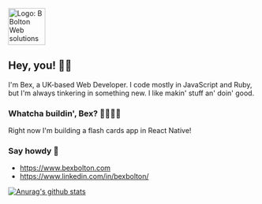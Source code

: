 <img src="https://user-images.githubusercontent.com/9282824/91348008-14245180-e7db-11ea-8139-605e44b4608d.png" alt="Logo: B Bolton Web solutions" width="75px">

## Hey, you! 👋🏻

I'm Bex, a UK-based Web Developer. I code mostly in JavaScript and Ruby, but I'm always tinkering in something new. I like makin' stuff an' doin' good.

### Whatcha buildin', Bex? 🔨👷🏻‍♀️

Right now I'm building a flash cards app in React Native!

### Say howdy 🤠
- https://www.bexbolton.com [](https://www.bexbolton.com)
- https://www.linkedin.com/in/bexbolton/ [](https://www.linkedin.com/in/bexbolton/)


[![Anurag's github stats](https://github-readme-stats.vercel.app/api?username=BexB1&count_private=true&show_icons=true)](https://github.com/anuraghazra/github-readme-stats)

<!--
**BexB1/BexB1** is a ✨ _special_ ✨ repository because its `README.md` (this file) appears on your GitHub profile.

Here are some ideas to get you started:

- 🔭 I’m currently working on ...
- 🌱 I’m currently learning ...
- 👯 I’m looking to collaborate on ...
- 🤔 I’m looking for help with ...
- 💬 Ask me about ...
- 📫 How to reach me: ...
- 😄 Pronouns: ...
- ⚡ Fun fact: ...
-->
